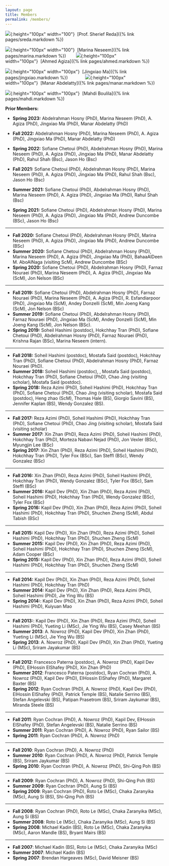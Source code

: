 ```yaml
---
layout: page
title: Members
permalink: /members/
---
```


![](/members/sreda_mini.jpg){:height="100px" width="100"}&nbsp;&nbsp;[Prof. Sherief Reda]({% link pages/sreda.markdown %})

 ![](/members/marina_mini.jpg){:height="100px" width="100"}&nbsp;&nbsp;[Marina Neseem]({% link pages/marina.markdown %}) &nbsp;&nbsp;&nbsp;&nbsp;&nbsp;&nbsp; ![](/members/agiza_mini.jpg){:height="100px" width="100px"}&nbsp;&nbsp;[Ahmed Agiza]({% link pages/ahmed.markdown %})  
 
  ![](/members/jingxiao_mini.jpg){:height="100px" width="100px"}&nbsp;&nbsp;[Jingxiao Ma]({% link pages/jingxiao.markdown %}) &nbsp;&nbsp;&nbsp;&nbsp;&nbsp;&nbsp;&nbsp;&nbsp;&nbsp;&nbsp;&nbsp;&nbsp;&nbsp;![](/members/manar_mini.jpg){:height="100px" width="100px"}&nbsp;&nbsp;[Manar Abdelatty]({% link pages/manar.markdown %})

  ![](/members/mahdi_mini.jpg){:height="100px" width="100px"}&nbsp;&nbsp;[Mahdi Boulila]({% link pages/mahdi.markdown %})




**Prior Members:**

*   **Spring 2023:**  Abdelrahman Hosny (PhD), Marina Neseem (PhD), A. Agiza (PhD), Jingxiao Ma (PhD),  Manar Abdelatty (PhD)
*   **Fall 2022:**  Abdelrahman Hosny (PhD), Marina Neseem (PhD), A. Agiza (PhD), Jingxiao Ma (PhD),  Manar Abdelatty (PhD)
*   **Spring 2022:** Sofiane Chetoui (PhD), Abdelrahman Hosny (PhD), Marina Neseem (PhD), A. Agiza (PhD), Jingxiao Ma (PhD), Manar Abdelatty (PhD), Rahul Shah (Bsc), Jason Ho (Bsc)
*   **Fall 2021:** Sofiane Chetoui (PhD), Abdelrahman Hosny (PhD), Marina Neseem (PhD), A. Agiza (PhD), Jingxiao Ma (PhD),  Rahul Shah (Bsc), Jason Ho (Bsc)

*   **Summer 2021:** Sofiane Chetoui (PhD), Abdelrahman Hosny (PhD), Marina Neseem (PhD), A. Agiza (PhD), Jingxiao Ma (PhD),  Rahul Shah (Bsc)

*   **Spring 2021:** Sofiane Chetoui (PhD), Abdelrahman Hosny (PhD), Marina Neseem (PhD), A. Agiza (PhD), Jingxiao Ma (PhD),  Andrew Duncombe (BSc), Jason Ho (Bsc)

* * *

*   **Fall 2020:** Sofiane Chetoui (PhD), Abdelrahman Hosny (PhD), Marina Neseem (PhD), A. Agiza (PhD), Jingxiao Ma (PhD),  Andrew Duncombe (BSc)
*   **Summer 2020:** Sofiane Chetoui (PhD), Abdelrahman Hosny (PhD), Marina Neseem (PhD), A. Agiza (PhD), Jingxiao Ma (PhD), BahaaAlDeen M. AboAlNaga (visiting ScM), Andrew Duncombe (BSc)
*   **Spring 2020:** Sofiane Chetoui (PhD), Abdelrahman Hosny (PhD), Farnaz Nouraei (PhD), Marina Neseem (PhD), A. Agiza (PhD), Jingxiao Ma (ScM), Jon Nelson (BSc)

* * *


*   **Fall 2019:** Sofiane Chetoui (PhD), Abdelrahman Hosny (PhD), Farnaz Nouraei (PhD), Marina Neseem (PhD), A. Agiza (PhD), R. Esfandiarpoor (PhD), Jingxiao Ma (ScM), Andey Donzelli (ScM), Min Joeng Kang (ScM), Jon Nelson (BSc)
*   **Summer 2019:** Sofiane Chetoui (PhD), Abdelrahman Hosny (PhD), Farnaz Nouraei (PhD), Jingxiao Ma (ScM), Andey Donzelli (ScM), Min Joeng Kang (ScM), Jon Nelson (BSc).
*   **Spring 2019:** Soheil Hashimi (postdoc), Hokchhay Tran (PhD), Sofiane Chetoui (PhD), Abdelrahman Hosny (PhD), Farnaz Nouraei (PhD), Krishna Rajan (BSc), Marina Neseem (intern).

* * *

*   **Fall 2018:** Soheil Hashimi (postdoc), Mostafa Said (postdoc), Hokchhay Tran (PhD), Sofiane Chetoui (PhD), Abdelrahman Hosny (PhD), Farnaz Nouraei (PhD).
*   **Summer 2018:** Soheil Hashimi (postdoc), , Mostafa Said (postdoc), Hokchhay Tran (PhD), Sofiane Chetoui (PhD), Chao Jing (visiting scholar), Mostafa Said (postdoc).
*   **Spring 2018:** Reza Azimi (PhD), Soheil Hashimi (PhD), Hokchhay Tran (PhD), Sofiane Chetoui (PhD), Chao Jing (visiting scholar), Mostafa Said (postdoc), Heng zhao (ScM), Thomas Hale (BS), Giorgio Savini (BS), Jennifer Kaplan (BS), Wendy Gonzalez (BS).

* * *

*   **Fall 2017:** Reza Azimi (PhD), Soheil Hashimi (PhD), Hokchhay Tran (PhD), Sofiane Chetoui (PhD), Chao Jing (visiting scholar), Mostafa Said (visiting scholar)
*   **Summer 2017:** Xin Zhan (PhD), Reza Azimi (PhD), Soheil Hashimi (PhD), Hokchhay Tran (PhD), Morteza Nabavi Nejad (PhD), Jon Vexler (BSc), Myungjin Lee (BSc)
*   **Spring 2017:** Xin Zhan (PhD), Reza Azimi (PhD), Soheil Hashimi (PhD), Hokchhay Tran (PhD), Tyler Fox (BSc), San Steffl (BSc), Wendy Gonzalez (BSc)

* * *

*   **Fall 2016:** Xin Zhan (PhD), Reza Azimi (PhD), Soheil Hashimi (PhD), Hokchhay Tran (PhD), Wendy Gonzalez (BSc), Tyler Fox (BSc), Sam Steffl (BSc)
*   **Summer 2016:** Kapil Dev (PhD), Xin Zhan (PhD), Reza Azimi (PhD), Soheil Hashimi (PhD), Hokchhay Tran (PhD), Wendy Gonzalez (BSc), Tyler Fox (BSc)
*   **Spring 2016:** Kapil Dev (PhD), Xin Zhan (PhD), Reza Azimi (PhD), Soheil Hashimi (PhD), Hokchhay Tran (PhD), Shuchen Zheng (ScM), Abdul Tabish (BSc)

* * *

*   **Fall 2015:** Kapil Dev (PhD), Xin Zhan (PhD), Reza Azimi (PhD), Soheil Hashimi (PhD), Hokchhay Tran (PhD), Shuchen Zheng (ScM)
*   **Summer 2015:** Kapil Dev (PhD), Xin Zhan (PhD), Reza Azimi (PhD), Soheil Hashimi (PhD), Hokchhay Tran (PhD), Shuchen Zheng (ScM), Adam Cooper (BSc)
*   **Spring 2015:** Kapil Dev (PhD), Xin Zhan (PhD), Reza Azimi (PhD), Soheil Hashimi (PhD), Hokchhay Tran (PhD), Shuchen Zheng (ScM)

* * *

*   **Fall 2014:** Kapil Dev (PhD), Xin Zhan (PhD), Reza Azimi (PhD), Soheil Hashimi (PhD), Hokchhay Tran (PhD)
*   **Summer 2014:** Kapil Dev (PhD), Xin Zhan (PhD), Reza Azimi (PhD), Soheil Hashimi (PhD), Jie Ying Wu (BS)
*   **Spring 2014:**: Kapil Dev (PhD), Xin Zhan (PhD), Reza Azimi (PhD), Soheil Hashimi (PhD), Kuiyuan Mao

* * *

*   **Fall 2013:**: Kapil Dev (PhD), Xin Zhan (PhD), Reza Azimi (PhD), Soheil Hashimi (PhD), Yueting Li (MSc), Jie Ying Wu (BS), Casey Meehan (BS)
*   **Summer 2013**: A. Nowroz (PhD), Kapil Dev (PhD), Xin Zhan (PhD), Yueting Li (MSc), Jie Ying Wu (BS)
*   **Spring 2013**: A. Nowroz (PhD), Kapil Dev (PhD), Xin Zhan (PhD), Yueting Li (MSc), Sriram Jayakumar (BS)

* * *

*   **Fall 2012**: Francesco Paterna (postdoc), A. Nowroz (PhD), Kapil Dev (PhD), ElHossin ElShafey (PhD), Xin Zhan (PhD)
*   **Summer 2012**: Francesco Paterna (postdoc), Ryan Cochran (PhD), A. Nowroz (PhD), Kapil Dev (PhD), ElHossin ElShafey (PhD), Margaret Baxter (BS)
*   **Spring 2012**: Ryan Cochran (PhD), A. Nowroz (PhD), Kapil Dev (PhD), ElHossin ElShafey (PhD), Patrick Temple (BS), Natalie Serrino (BS), Stefan Angelevski (BS), Patipan Prasetrom (BS), Sriram Jaykumar (BS), Miranda Steele (BS)

* * *

*   **Fall 2011**: Ryan Cochran (PhD), A. Nowroz (PhD), Kapil Dev, ElHossin ElShafey (PhD), Stefan Angelevski (BS), Natalie Serrino (BS)
*   **Summer 2011**: Ryan Cochran (PhD), A. Nowroz (PhD), Ryan Sailor (BS)
*   **Spring 2011**: Ryan Cochran (PhD), A. Nowroz (PhD)

* * *

*   **Fall 2010**: Ryan Cochran (PhD), A. Nowroz (PhD)
*   **Summer 2010**: Ryan Cochran (PhD), A. Nowroz (PhD), Patrick Temple (BS), Sriram Jaykumar (BS)
*   **Spring 2010**: Ryan Cochran (PhD), A. Nowroz (PhD), Shi-Qing Poh (BS)

* * *

*   **Fall 2009**: Ryan Cochran (PhD), A. Nowroz (PhD), Shi-Qing Poh (BS)
*   **Summer 2009**: Ryan Cochran (PhD), Aung Si (BS)
*   **Spring 2009**: Ryan Cochran (PhD), Roto Le (MSc), Chaka Zaranyika (MSc), Aung Si (BS), Shi-Qing Poh (BS)

* * *

*   **Fall 2008**: Ryan Cochran (PhD), Roto Le (MSc), Chaka Zaranyika (MSc), Aung Si (BS)
*   **Summer 2008**: Roto Le (MSc), Chaka Zaranyika (MSc), Aung Si (BS)
*   **Spring 2008**: Michael Kadin (BS), Roto Le (MSc), Chaka Zaranyika (MSc), Aaron Mandle (BS), Bryant Mairs (BS)

* * *

*   **Fall 2007**: Michael Kadin (BS), Roto Le (MSc), Chaka Zaranyika (MSc)
*   **Summer 2007**: Michael Kadin (BS)
*   **Spring 2007**: Brendan Hargeaves (MSc), David Meisner (BS)
